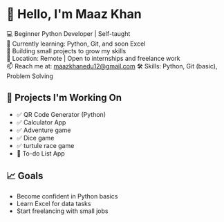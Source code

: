 # 👋 Hello, I'm Maaz Khan

💻 Beginner Python Developer | Self-taught  
🌱 Currently learning: Python, Git, and soon Excel  
🚀 Building small projects to grow my skills  
📍 Location: Remote | Open to internships and freelance work  
📫 Reach me at: maazkhanedu12@gmail.com 
🛠️ Skills: Python, Git (basic), Problem Solving  

## 📌 Projects I'm Working On
- ✅ QR Code Generator (Python)
- ✅ Calculator App
- ✅ Adventure game
- ✅ Dice game
- ✅ turtule race game
- 🔄 To-do List App

## 📈 Goals
- Become confident in Python basics
- Learn Excel for data tasks
- Start freelancing with small jobs
